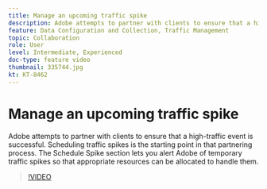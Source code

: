 ```yaml
---
title: Manage an upcoming traffic spike
description: Adobe attempts to partner with clients to ensure that a high-traffic event is successful. Scheduling traffic spikes is the starting point in that partnering process. The Schedule Spike section lets you alert Adobe of temporary traffic spikes so that appropriate resources can be allocated to handle them.
feature: Data Configuration and Collection, Traffic Management
topic: Collaboration
role: User
level: Intermediate, Experienced
doc-type: feature video
thumbnail: 335744.jpg
kt: KT-8462
---
```


# Manage an upcoming traffic spike

Adobe attempts to partner with clients to ensure that a high-traffic event is successful. Scheduling traffic spikes is the starting point in that partnering process. The Schedule Spike section lets you alert Adobe of temporary traffic spikes so that appropriate resources can be allocated to handle them.


>[!VIDEO](https://video.tv.adobe.com/v/335744/?quality=12&learn=on)